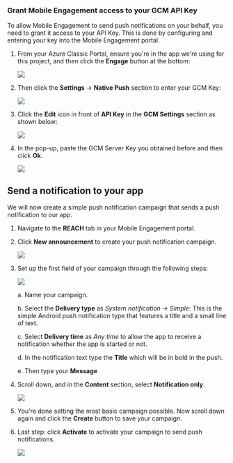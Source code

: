 ### <a name="grant-mobile-engagement-access-to-your-gcm-api-key"></a>Grant Mobile Engagement access to your GCM API Key
To allow Mobile Engagement to send push notifications on your behalf, you need to grant it access to your API Key. This is done by configuring and entering your key into the Mobile Engagement portal.

1. From your Azure Classic Portal, ensure you're in the app we're using for this project, and then click the **Engage** button at the bottom:
   
    ![](https://docstestmedia1.blob.core.windows.net/azure-media/includes/media/mobile-engagement-android-send-push/engage-button.png)
2. Then click the **Settings** -> **Native Push** section to enter your GCM Key:
   
    ![](https://docstestmedia1.blob.core.windows.net/azure-media/includes/media/mobile-engagement-android-send-push/engagement-portal.png)
3. Click the **Edit** icon in front of **API Key** in the **GCM Settings** section as shown below:
   
    ![](https://docstestmedia1.blob.core.windows.net/azure-media/includes/media/mobile-engagement-android-send-push/native-push-settings.png)
4. In the pop-up, paste the GCM Server Key you obtained before and then click **Ok**.
   
    ![](https://docstestmedia1.blob.core.windows.net/azure-media/includes/media/mobile-engagement-android-send-push/api-key.png)

## <a id="send"></a>Send a notification to your app
We will now create a simple push notification campaign that sends a push notification to our app.

1. Navigate to the **REACH** tab in your Mobile Engagement portal.
2. Click **New announcement** to create your push notification campaign.
   
    ![](https://docstestmedia1.blob.core.windows.net/azure-media/includes/media/mobile-engagement-android-send-push/new-announcement.png)
3. Set up the first field of your campaign through the following steps:
   
    ![](https://docstestmedia1.blob.core.windows.net/azure-media/includes/media/mobile-engagement-android-send-push/campaign-first-params.png)
   
    a. Name your campaign.
   
    b. Select the **Delivery type** as *System notification -> Simple*: This is the simple Android push notification type that features a title and a small line of text.
   
    c. Select **Delivery time** as *Any time* to allow the app to receive a notification whether the app is started or not.
   
    d. In the notification text type the **Title** which will be in bold in the push.
   
    e. Then type your **Message**
4. Scroll down, and in the **Content** section, select **Notification only**.
   
    ![](https://docstestmedia1.blob.core.windows.net/azure-media/includes/media/mobile-engagement-android-send-push/campaign-content.png)
5. You're done setting the most basic campaign possible. Now scroll down again and click the **Create** button to save your campaign.
6. Last step: click **Activate** to activate your campaign to send push notifications.
   
    ![](https://docstestmedia1.blob.core.windows.net/azure-media/includes/media/mobile-engagement-android-send-push/campaign-activate.png)









